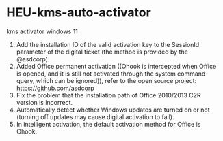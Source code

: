 # HEU-kms-auto-activator
kms activator windows 11
1. Add the installation ID of the valid activation key to the SessionId parameter of the digital ticket (the method is provided by the @asdcorp).
2. Added Office permanent activation ((Ohook is intercepted when Office is opened, and it is still not activated through the system command query, which can be ignored)), refer to the open source project: https://github.com/asdcorp
3. Fix the problem that the installation path of Office 2010/2013 C2R version is incorrect.
4. Automatically detect whether Windows updates are turned on or not (turning off updates may cause digital activation to fail).
5. In intelligent activation, the default activation method for Office is Ohook.
